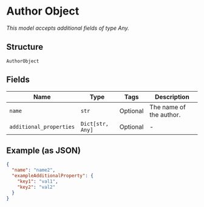 
# Author Object

*This model accepts additional fields of type Any.*

## Structure

`AuthorObject`

## Fields

| Name | Type | Tags | Description |
|  --- | --- | --- | --- |
| `name` | `str` | Optional | The name of the author. |
| `additional_properties` | `Dict[str, Any]` | Optional | - |

## Example (as JSON)

```json
{
  "name": "name2",
  "exampleAdditionalProperty": {
    "key1": "val1",
    "key2": "val2"
  }
}
```

